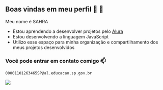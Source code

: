 ## Boas vindas em meu perfil 🦂 👋

Meu nome é SAHRA
- Estou aprendendo a desenvolver projetos pelo [Alura](https://www.alura.com.br)
- Estou desenvolvendo a linguagem JavaScript
- Utilizo esse espaço para minha organização e compartilhamento dos meus projetos desenvolvidos

### Você pode entrar em contato comigo 📫

	00001101263465SP@al.educacao.sp.gov.br

 ![](https://media1.tenor.com/m/N7qY2ad4n7UAAAAC/cat-flowers.gif)
